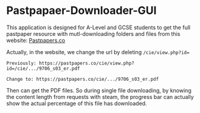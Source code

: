 # Pastpapaer-Downloader-GUI


This application is designed for A-Level and GCSE students to get the full pastpaper resource with mutl-downloading folders and files from this website: [Pastpapers.co](https://pastpapers.co)

Actually, in the website, we change the url by deleting ```/cie/view.php?id= ```
```
Previously: https://pastpapers.co/cie/view.php?id=/cie/.../9706_s03_er.pdf 

Change to: https://pastpapers.co/cie/.../9706_s03_er.pdf 
```

Then can get the PDF files. So during single file downloading,  by knowing the content length from requests with steam, the progress bar can actually show the actual percentage of this file has downloaded.